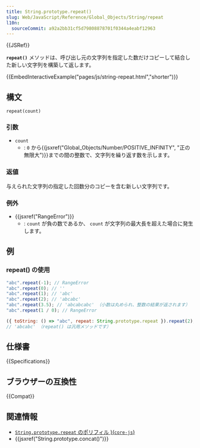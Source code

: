 ```yaml
---
title: String.prototype.repeat()
slug: Web/JavaScript/Reference/Global_Objects/String/repeat
l10n:
  sourceCommit: a92a2bb31cf5d79808878701f0344a4eabf12963
---
```


{{JSRef}}

**`repeat()`** メソッドは、呼び出し元の文字列を指定した数だけコピーして結合した新しい文字列を構築して返します。

{{EmbedInteractiveExample("pages/js/string-repeat.html","shorter")}}

## 構文

```js-nolint
repeat(count)
```

### 引数

- `count`
  - : `0` から{{jsxref("Global_Objects/Number/POSITIVE_INFINITY", "正の無限大")}}までの間の整数で、文字列を繰り返す数を示します。

### 返値

与えられた文字列の指定した回数分のコピーを含む新しい文字列です。

### 例外

- {{jsxref("RangeError")}}
  - : `count` が負の数であるか、 `count` が文字列の最大長を超えた場合に発生します。

## 例

### repeat() の使用

```js
"abc".repeat(-1); // RangeError
"abc".repeat(0); // ''
"abc".repeat(1); // 'abc'
"abc".repeat(2); // 'abcabc'
"abc".repeat(3.5); // 'abcabcabc' （小数は丸められ、整数の結果が返されます）
"abc".repeat(1 / 0); // RangeError

({ toString: () => "abc", repeat: String.prototype.repeat }).repeat(2);
// 'abcabc' （repeat() は汎用メソッドです）
```

## 仕様書

{{Specifications}}

## ブラウザーの互換性

{{Compat}}

## 関連情報

- [`String.prototype.repeat` のポリフィル )(`core-js`)](https://github.com/zloirock/core-js#ecmascript-string-and-regexp)
- {{jsxref("String.prototype.concat()")}}
